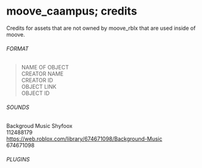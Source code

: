 # moove_caampus; credits  
Credits for assets that are not owned by moove_rblx that are used inside of moove.  

###### FORMAT

>NAME OF OBJECT  
>CREATOR NAME  
>CREATOR ID  
>OBJECT LINK  
>OBJECT ID  

###### SOUNDS
Backgroud Music 
Shyfoox  
112488179  
https://web.roblox.com/library/674671098/Background-Music  
674671098  

###### PLUGINS

